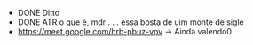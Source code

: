 - DONE Ditto
- DONE ATR o que é, mdr  . . . essa bosta de uim monte de sigle
- https://meet.google.com/hrb-pbuz-vpv    -> Ainda valendo0